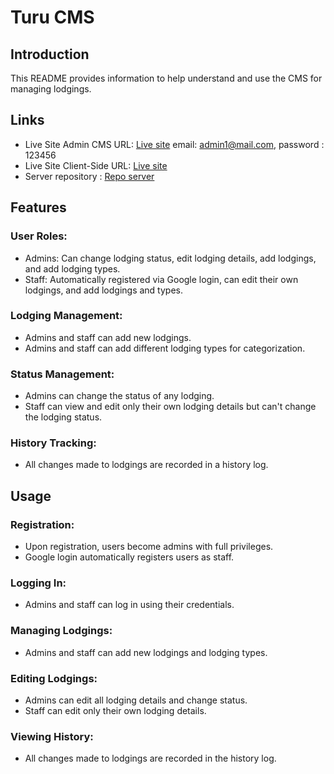 
# Turu CMS
## Introduction
This README provides information to help understand and use the CMS for managing lodgings.

## Links
- Live Site Admin CMS URL: [Live site](https://turu-cms.web.app)
  email: admin1@mail.com, password : 123456
- Live Site Client-Side URL: [Live site](https://turu-client.web.app)
- Server repository : [Repo server](https://github.com/annisa-rachma/server-turu)

## Features
### User Roles:
- Admins: Can change lodging status, edit lodging details, add lodgings, and add lodging types.
- Staff: Automatically registered via Google login, can edit their own lodgings, and add lodgings and types.

### Lodging Management:
- Admins and staff can add new lodgings.
- Admins and staff can add different lodging types for categorization.

### Status Management:
- Admins can change the status of any lodging.
- Staff can view and edit only their own lodging details but can't change the lodging status.

### History Tracking:
- All changes made to lodgings are recorded in a history log.

## Usage
### Registration:
- Upon registration, users become admins with full privileges.
- Google login automatically registers users as staff.

### Logging In:
- Admins and staff can log in using their credentials.

### Managing Lodgings:
- Admins and staff can add new lodgings and lodging types.

### Editing Lodgings:
- Admins can edit all lodging details and change status.
- Staff can edit only their own lodging details.

### Viewing History:
- All changes made to lodgings are recorded in the history log.
